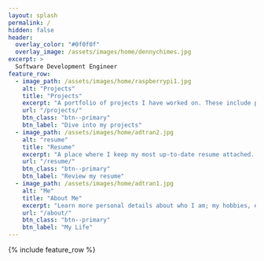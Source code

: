 ```yaml
---
layout: splash
permalink: /
hidden: false
header:
  overlay_color: "#0f0f0f"
  overlay_image: /assets/images/home/dennychimes.jpg
excerpt: >
  Software Development Engineer 
feature_row:
  - image_path: /assets/images/home/raspberrypi1.jpg
    alt: "Projects"
    title: "Projects"
    excerpt: "A portfolio of projects I have worked on. These include projects like machine learning, LLMs, and Unity games."
    url: "/projects/"
    btn_class: "btn--primary"
    btn_label: "Dive into my projects"
  - image_path: /assets/images/home/adtran2.jpg
    alt: "resume"
    title: "Resume"
    excerpt: "A place where I keep my most up-to-date resume attached. Find out about my professional experience and feel free to contact me at the bottom of the page."
    url: "/resume/"
    btn_class: "btn--primary"
    btn_label: "Review my resume"
  - image_path: /assets/images/home/adtran1.jpg
    alt: "Me"
    title: "About Me"
    excerpt: "Learn more personal details about who I am; my hobbies, education, and background."
    url: "/about/"
    btn_class: "btn--primary"
    btn_label: "My Life"      
---
```


{% include feature_row %}
